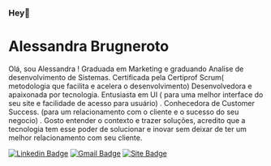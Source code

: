### Hey👋

# Alessandra Brugneroto

Olá, sou Alessandra ! Graduada em Marketing e graduando Analise de desenvolvimento de Sistemas. Certificada pela Certiprof Scrum( metodologia que facilita e acelera o desenvolvimento) Desenvolvedora e apaixonada por tecnologia. Entusiasta em UI ( para uma melhor interface do seu site e facilidade de acesso para usuário) . Conhecedora de Customer Success. (para um relacionamento com o cliente e o sucesso do seu negocio) . Gosto entender o contexto e trazer soluções, acredito que a tecnologia tem esse poder de solucionar e inovar sem deixar de ter um melhor relacionamento com seu cliente.



[![Linkedin Badge](https://img.shields.io/badge/-Alessandra%20Brugneroto-6633cc?style=flat-square&logo=Linkedin&logoColor=white&link=https://www.linkedin.com/in/diego-schell-fernandes/)](https://www.linkedin.com/in/alessandra-brugneroto-5b197082/) 
[![Gmail Badge](https://img.shields.io/badge/-brugneroto.alessandra@gmail.com-6633cc?style=flat-red&logo=Gmail&logoColor=white&link=mailto:brugneroto.alessandra@gmail.com)](mailto:brugneroto.alessandra@gmail.com)
[![Site Badge](https://https://luzsites.com//LUZSITES-6633cc?style=flat-square&labelColor=6633cc&logo=twitter&logoColor=white&link=https://https://luzsites.com/)](https://https://luzsites.com/) 
